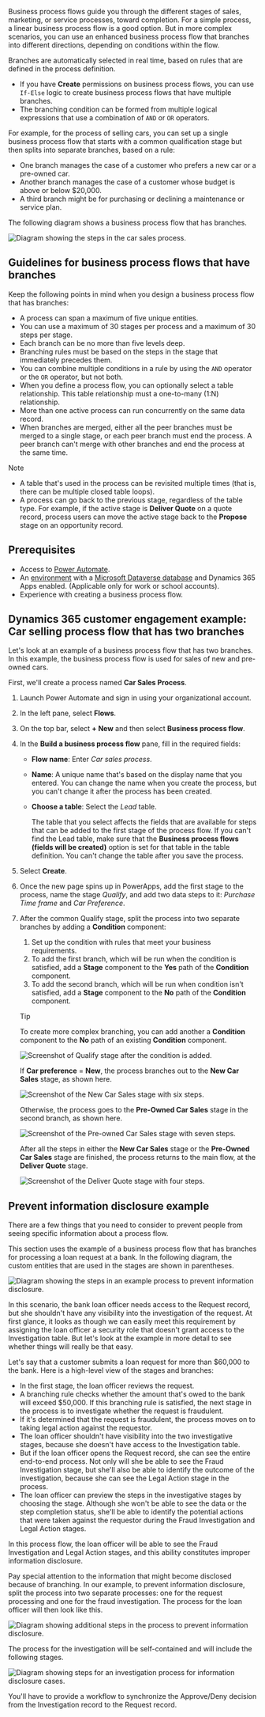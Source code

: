 Business process flows guide you through the different stages of sales, marketing, or service processes, toward completion. For a simple process, a linear business process flow is a good option. But in more complex scenarios, you can use an enhanced business process flow that branches into different directions, depending on conditions within the flow.

Branches are automatically selected in real time, based on rules that are defined in the process definition.

- If you have **Create** permissions on business process flows, you can use `If-Else` logic to create business process flows that have multiple branches.
- The branching condition can be formed from multiple logical expressions that use a combination of `AND` or `OR` operators.

For example, for the process of selling cars, you can set up a single business process flow that starts with a common qualification stage but then splits into separate branches, based on a rule:

- One branch manages the case of a customer who prefers a new car or a pre-owned car.
- Another branch manages the case of a customer whose budget is above or below $20,000.
- A third branch might be for purchasing or declining a maintenance or service plan.

The following diagram shows a business process flow that has branches.

![Diagram showing the steps in the car sales process.](../media/example-car-sales-flow-chart.png)

## Guidelines for business process flows that have branches

Keep the following points in mind when you design a business process flow that has branches:

- A process can span a maximum of five unique entities.
- You can use a maximum of 30 stages per process and a maximum of 30 steps per stage.
- Each branch can be no more than five levels deep.
- Branching rules must be based on the steps in the stage that immediately precedes them.
- You can combine multiple conditions in a rule by using the `AND` operator or the `OR` operator, but not both.
- When you define a process flow, you can optionally select a table relationship. This table relationship must a one-to-many (1:N) relationship.
- More than one active process can run concurrently on the same data record.
- When branches are merged, either all the peer branches must be merged to a single stage, or each peer branch must end the process. A peer branch can't merge with other branches and end the process at the same time.

> [!NOTE]
>
> - A table that's used in the process can be revisited multiple times (that is, there can be multiple closed table loops).
> - A process can go back to the previous stage, regardless of the table type. For example, if the active stage is **Deliver Quote** on a quote record, process users can move the active stage back to the **Propose** stage on an opportunity record.

## Prerequisites

- Access to [Power Automate](https://flow.microsoft.com/?azure-portal=true).
- An [environment](/power-platform/admin/environments-overview/?azure-portal=true) with a [Microsoft Dataverse database](/power-platform/admin/create-database/?azure-portal=true) and Dynamics 365 Apps enabled. (Applicable only for work or school accounts).
- Experience with creating a business process flow.

## Dynamics 365 customer engagement example: Car selling process flow that has two branches

Let's look at an example of a business process flow that has two branches. In this example, the business process flow is used for sales of new and pre-owned cars.

First, we'll create a process named **Car Sales Process**.

1. Launch Power Automate and sign in using your organizational account.
1. In the left pane, select **Flows**.
1. On the top bar, select **+ New** and then select **Business process flow**.
1. In the **Build a business process flow** pane, fill in the required fields:

    - **Flow name**: Enter *Car sales process*.
    - **Name**: A unique name that's based on the display name that you entered. You can change the name when you create the process, but you can't change it after the process has been created.
    - **Choose a table**: Select the *Lead* table.

        The table that you select affects the fields that are available for steps that can be added to the first stage of the process flow. If you can't find the Lead table, make sure that the **Business process flows (fields will be created)** option is set for that table in the table definition. You can't change the table after you save the process.

1. Select **Create**.
1. Once the new page spins up in PowerApps, add the first stage to the process, name the stage *Qualify*, and add two data steps to it: *Purchase Time frame* and *Car Preference*.
1. After the common Qualify stage, split the process into two separate branches by adding a **Condition** component:

    1. Set up the condition with rules that meet your business requirements.
    1. To add the first branch, which will be run when the condition is satisfied, add a **Stage** component to the **Yes** path of the **Condition** component.
    1. To add the second branch, which will be run when condition isn't satisfied, add a **Stage** component to the **No** path of the **Condition** component.

    > [!TIP]
    > To create more complex branching, you can add another a **Condition** component to the **No** path of an existing **Condition** component.

    ![Screenshot of Qualify stage after the condition is added.](../media/example-car-sales-qualify-stage.jpg)

    If **Car preference** = **New**, the process branches out to the **New Car Sales** stage, as shown here.

    ![Screenshot of the New Car Sales stage with six steps.](../media/example-car-sales-new-stage-1.jpg)

    Otherwise, the process goes to the **Pre-Owned Car Sales** stage in the second branch, as shown here.

    ![Screenshot of the Pre-owned Car Sales stage with seven steps.](../media/example-car-sales-pre-owned-stage.jpg)

    After all the steps in either the **New Car Sales** stage or the **Pre-Owned Car Sales** stage are finished, the process returns to the main flow, at the **Deliver Quote** stage.

    ![Screenshot of the Deliver Quote stage with four steps.](../media/example-car-sales-deliver-quote-stage.jpg)

## Prevent information disclosure example

There are a few things that you need to consider to prevent people from seeing specific information about a process flow.

This section uses the example of a business process flow that has branches for processing a loan request at a bank. In the following diagram, the custom entities that are used in the stages are shown in parentheses.

![Diagram showing the steps in an example process to prevent information disclosure.](../media/prevent-information-disclosure.png)

In this scenario, the bank loan officer needs access to the Request record, but she shouldn't have any visibility into the investigation of the request. At first glance, it looks as though we can easily meet this requirement by assigning the loan officer a security role that doesn't grant access to the Investigation table. But let's look at the example in more detail to see whether things will really be that easy.

Let's say that a customer submits a loan request for more than $60,000 to the bank. Here is a high-level view of the stages and branches:

- In the first stage, the loan officer reviews the request.
- A branching rule checks whether the amount that's owed to the bank will exceed $50,000. If this branching rule is satisfied, the next stage in the process is to investigate whether the request is fraudulent.
- If it's determined that the request is fraudulent, the process moves on to taking legal action against the requestor.
- The loan officer shouldn't have visibility into the two investigative stages, because she doesn't have access to the Investigation table.
- But if the loan officer opens the Request record, she can see the entire end-to-end process. Not only will she be able to see the Fraud Investigation stage, but she'll also be able to identify the outcome of the investigation, because she can see the Legal Action stage in the process.
- The loan officer can preview the steps in the investigative stages by choosing the stage. Although she won't be able to see the data or the step completion status, she'll be able to identify the potential actions that were taken against the requestor during the Fraud Investigation and Legal Action stages.

In this process flow, the loan officer will be able to see the Fraud Investigation and Legal Action stages, and this ability constitutes improper information disclosure.

Pay special attention to the information that might become disclosed because of branching. In our example, to prevent information disclosure, split the process into two separate processes: one for the request processing and one for the fraud investigation. The process for the loan officer will then look like this.

![Diagram showing additional steps in the process to prevent information disclosure.](../media/additional-steps.png)

The process for the investigation will be self-contained and will include the following stages.

![Diagram showing steps for an investigation process for information disclosure cases.](../media/investigation-information.png)

You'll have to provide a workflow to synchronize the Approve/Deny decision from the Investigation record to the Request record.

